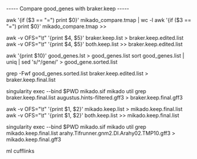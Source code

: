 ----- Compare good_genes with braker.keep -----

awk '{if ($3 == "=") print $0}' mikado_compare.tmap | wc -l
awk '{if ($3 == "=") print $0}' mikado_compare.tmap >>
 
awk -v OFS="\t" '{print $4, $5}' braker.keep.list  > braker.keep.edited.list
awk -v OFS="\t" '{print $4, $5}' both.keep.list >> braker.keep.edited.list

awk '{print $10}' good_genes.lst > good_genes.list
sort good_genes.list | uniq | sed 's/^/gene/' > good_gene.sorted.list

 
grep -Fwf good_genes.sorted.list braker.keep.edited.list > braker.keep.final.list

singularity exec --bind $PWD mikado.sif mikado util grep braker.keep.final.list augustus.hints-filtered.gff3 > braker.keep.final.gff3

awk -v OFS="\t" '{print $1, $2}' mikado.keep.list > mikado.keep.final.list
awk -v OFS="\t" '{print $1, $2}' both.keep.list >> mikado.keep.final.list

singularity exec --bind $PWD mikado.sif mikado util grep mikado.keep.final.list arahy.Tifrunner.gnm2.DI.Arahy02.TMP10.gff3 > mikado.keep.final.gff3

ml cufflinks
